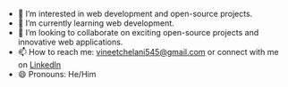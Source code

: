 
- 👀 I’m interested in web development and open-source projects.
- 🌱 I’m currently learning web development.
- 💞️ I’m looking to collaborate on exciting open-source projects and innovative web applications.
- 📫 How to reach me: vineetchelani545@gmail.com or connect with me on [LinkedIn](https://www.linkedin.com/in/vineet-chelani-a82263253/)
- 😄 Pronouns: He/Him


<!---
Vineetchelani1304/Vineetchelani1304 is a ✨ special ✨ repository because its `README.md` (this file) appears on your GitHub profile.
You can click the Preview link to take a look at your changes.
--->
